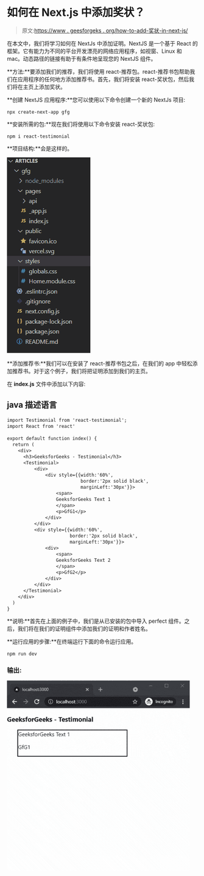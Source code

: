 # 如何在 Next.js 中添加奖状？

> 原文:[https://www . geesforgeks . org/how-to-add-奖状-in-next-js/](https://www.geeksforgeeks.org/how-to-add-testimonials-in-next-js/)

在本文中，我们将学习如何在 NextJs 中添加证明。NextJS 是一个基于 React 的框架。它有能力为不同的平台开发漂亮的网络应用程序，如视窗、Linux 和 mac。动态路径的链接有助于有条件地呈现您的 NextJS 组件。

**方法:**要添加我们的推荐，我们将使用 react-推荐包。react-推荐书包帮助我们在应用程序的任何地方添加推荐书。首先，我们将安装 react-奖状包，然后我们将在主页上添加奖状。

**创建 NextJS 应用程序:**您可以使用以下命令创建一个新的 NextJs 项目:

```
npx create-next-app gfg
```

**安装所需的包:**现在我们将使用以下命令安装 react-奖状包:

```
npm i react-testimonial
```

**项目结构:**会是这样的。

![](img/5fb51ccebb078290a762cc45f97079de.png)

**添加推荐书:**我们可以在安装了 react-推荐书包之后，在我们的 app 中轻松添加推荐书。对于这个例子，我们将把证明添加到我们的主页。

在 **index.js** 文件中添加以下内容:

## java 描述语言

```
import Testimonial from 'react-testimonial';
import React from 'react'

export default function index() {
  return (
    <div>
      <h3>GeeksforGeeks - Testimonial</h3>
      <Testimonial>
          <div>
              <div style={{width:'60%', 
                           border:'2px solid black',
                           marginLeft:'30px'}}>
                  <span>
                  GeeksforGeeks Text 1
                  </span>
                  <p>GfG1</p>
              </div>
          </div>
          <div style={{width:'60%', 
                       border:'2px solid black',
                       marginLeft:'30px'}}>
              <div>
                  <span>
                  GeeksforGeeks Text 2
                  </span>
                  <p>GfG2</p>
              </div>
          </div>
      </Testimonial>
    </div>
  )
}
```

**说明:**首先在上面的例子中，我们是从已安装的包中导入 perfect 组件。之后，我们将在我们的证明组件中添加我们的证明和作者姓名。

**运行应用的步骤:**在终端运行下面的命令运行应用。

```
npm run dev
```

### 输出:

![Testimonial Image](img/669d8b5c735f19755e4d00e3f217a5e5.png)